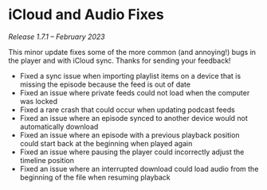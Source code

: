 # iCloud and Audio Fixes
*Release 1.7.1 – February 2023*

This minor update fixes some of the more common (and annoying!) bugs in the player and with iCloud sync. Thanks for sending your feedback!

- Fixed a sync issue when importing playlist items on a device that is missing the episode because the feed is out of date
- Fixed an issue where private feeds could not load when the computer was locked
- Fixed a rare crash that could occur when updating podcast feeds
- Fixed an issue where an episode synced to another device would not automatically download
- Fixed an issue where an episode with a previous playback position could start back at the beginning when played again
- Fixed an issue where pausing the player could incorrectly adjust the timeline position
- Fixed an issue where an interrupted download could load audio from the beginning of the file when resuming playback
